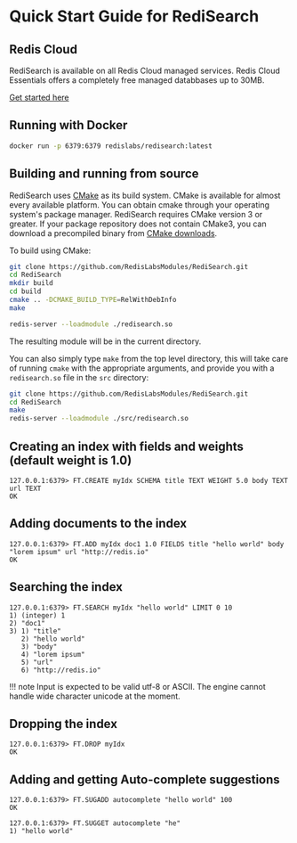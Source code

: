 
# Quick Start Guide for RediSearch

## Redis Cloud

RediSearch is available on all Redis Cloud managed services.  Redis Cloud Essentials offers a completely free managed databbases up to 30MB.

[Get started here](https://redislabs.com/try-free/)

## Running with Docker

```sh
docker run -p 6379:6379 redislabs/redisearch:latest
```

## Building and running from source

RediSearch uses [CMake](https://cmake.org/) as its build system. CMake is
available for almost every available platform. You can obtain cmake through
your operating system's package manager. RediSearch requires CMake version
3 or greater. If your package repository does not contain CMake3, you can
download a precompiled binary from [CMake downloads](https://cmake.org/download/).

To build using CMake:

```sh
git clone https://github.com/RedisLabsModules/RediSearch.git
cd RediSearch
mkdir build
cd build
cmake .. -DCMAKE_BUILD_TYPE=RelWithDebInfo
make

redis-server --loadmodule ./redisearch.so
```

The resulting module will be in the current directory.

You can also simply type `make` from the top level directory, this will
take care of running `cmake` with the appropriate arguments, and provide you
with a `redisearch.so` file in the `src` directory:

```sh
git clone https://github.com/RedisLabsModules/RediSearch.git
cd RediSearch
make
redis-server --loadmodule ./src/redisearch.so
```

## Creating an index with fields and weights (default weight is 1.0)

```
127.0.0.1:6379> FT.CREATE myIdx SCHEMA title TEXT WEIGHT 5.0 body TEXT url TEXT
OK 

``` 

## Adding documents to the index
```
127.0.0.1:6379> FT.ADD myIdx doc1 1.0 FIELDS title "hello world" body "lorem ipsum" url "http://redis.io" 
OK
```

## Searching the index

```
127.0.0.1:6379> FT.SEARCH myIdx "hello world" LIMIT 0 10
1) (integer) 1
2) "doc1"
3) 1) "title"
   2) "hello world"
   3) "body"
   4) "lorem ipsum"
   5) "url"
   6) "http://redis.io"
```

!!! note
    Input is expected to be valid utf-8 or ASCII. The engine cannot handle wide character unicode at the moment. 


## Dropping the index

```
127.0.0.1:6379> FT.DROP myIdx
OK
```

## Adding and getting Auto-complete suggestions

```
127.0.0.1:6379> FT.SUGADD autocomplete "hello world" 100
OK

127.0.0.1:6379> FT.SUGGET autocomplete "he"
1) "hello world"

```
